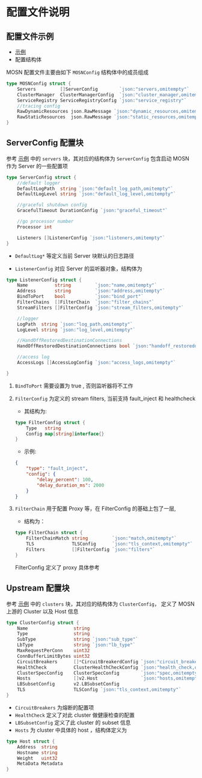 # 配置文件说明

## 配置文件示例

+ [示例](Configfile.json)
+ 配置结构体

MOSN 配置文件主要由如下 `MOSNConfig` 结构体中的成员组成
```go
type MOSNConfig struct {
	Servers         []ServerConfig        `json:"servers,omitempty"`         //server config
	ClusterManager  ClusterManagerConfig  `json:"cluster_manager,omitempty"` //cluster config
	ServiceRegistry ServiceRegistryConfig `json:"service_registry"`          //service registry config, used by service discovery module
	//tracing config
	RawDynamicResources json.RawMessage `json:"dynamic_resources,omitempty"` //dynamic_resources raw message
	RawStaticResources  json.RawMessage `json:"static_resources,omitempty"`  //static_resources raw message
}
```   
## ServerConfig 配置块

参考 [示例](Configfile.json) 中的 `servers` 块，其对应的结构体为 `ServerConfig`
包含启动 MOSN 作为 Server 的一些配置项

```go
type ServerConfig struct {
	//default logger
	DefaultLogPath  string `json:"default_log_path,omitempty"`
	DefaultLogLevel string `json:"default_log_level,omitempty"`

	//graceful shutdown config
	GracefulTimeout DurationConfig `json:"graceful_timeout"`

	//go processor number
	Processor int

	Listeners []ListenerConfig `json:"listeners,omitempty"`
}
``` 
+ `DefaultLog*` 等定义当前 Server 块默认的日志路径

+ `ListenerConfig` 对应 Server 的监听器对象，结构体为

```go
type ListenerConfig struct {
	Name          string         `json:"name,omitempty"`
	Address       string         `json:"address,omitempty"`
	BindToPort    bool           `json:"bind_port"`
	FilterChains  []FilterChain  `json:"filter_chains"`
	StreamFilters []FilterConfig `json:"stream_filters,omitempty"`

	//logger
	LogPath  string `json:"log_path,omitempty"`
	LogLevel string `json:"log_level,omitempty"`

	//HandOffRestoredDestinationConnections
	HandOffRestoredDestinationConnections bool `json:"handoff_restoreddestination"`

	//access log
	AccessLogs []AccessLogConfig `json:"access_logs,omitempty"`

}

```

1. `BindToPort` 需要设置为 true , 否则监听器将不工作
2. `FilterConfig` 为定义的 stream filters, 当前支持 fault_inject 和 healthcheck
    + 其结构为: 
    ```go
    type FilterConfig struct {
        Type   string
        Config map[string]interface{}
    }
    ```

    + 示例:
    ```json
    {
        "type": "fault_inject", 
        "config": {
            "delay_percent": 100, 
            "delay_duration_ms": 2000
        }
    }
    ```
3. `FilterChain` 用于配置 Proxy 等，在 FilterConfig 的基础上包了一层,
    + 结构为：
    ```go
    type FilterChain struct {
        FilterChainMatch string         `json:"match,omitempty"`
        TLS              TLSConfig      `json:"tls_context,omitempty"`
        Filters          []FilterConfig `json:"filters"`
    }
    ```
    FilterConfig 定义了 proxy 具体参考

## Upstream 配置块

参考 [示例](Configfile.json) 中的 `clusters` 块，其对应的结构体为 `ClusterConfig`，
定义了 MOSN 上游的 Cluster 以及 Host 信息

```go
type ClusterConfig struct {
	Name                 string
	Type                 string
	SubType              string `json:"sub_type"`
	LbType               string `json:"lb_type"`
	MaxRequestPerConn    uint32
	ConnBufferLimitBytes uint32
	CircuitBreakers      []*CircuitBreakerdConfig `json:"circuit_breakers"`
	HealthCheck          ClusterHealthCheckConfig `json:"health_check,omitempty"` //v2.HealthCheck
	ClusterSpecConfig    ClusterSpecConfig        `json:"spec,omitempty"`         //	ClusterSpecConfig
	Hosts                []v2.Host                `json:"hosts,omitempty"`        //v2.Host
	LBSubsetConfig       v2.LBSubsetConfig
	TLS                  TLSConfig `json:"tls_context,omitempty"`
}
```
+ `CircuitBreakers` 为熔断的配置项
+ `HealthCheck` 定义了对此 cluster 做健康检查的配置
+ `LBSubsetConfig` 定义了此 cluster 的 subset 信息
+ `Hosts` 为 cluster 中具体的 host ，结构体定义为

```go
type Host struct {
	Address  string
	Hostname string
	Weight   uint32
	MetaData Metadata
}
```